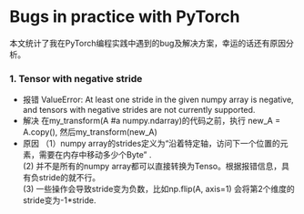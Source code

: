 # Bugs in practice with PyTorch

本文统计了我在PyTorch编程实践中遇到的bug及解决方案，幸运的话还有原因分析。

### 1. Tensor with negative stride

* 报错 ValueError: At least one stride in the given numpy array is negative, and tensors with negative strides are not currently supported.
* 解决 在my_transform(A #a numpy.ndarray)的代码之前，执行 new_A = A.copy(), 然后my_transform(new_A)
* 原因 （1）numpy array的strides定义为“沿着特定轴，访问下一个位置的元素，需要在内存中移动多少个Byte”  .  
      (2) 并不是所有的numpy array都可以直接转换为Tenso。根据报错信息，具有负stride的就不行。    
      (3) 一些操作会导致stride变为负数，比如np.flip(A, axis=1) 会将第2个维度的stride变为-1*stride.  
